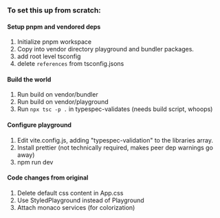 ### To set this up from scratch:

#### Setup pnpm and vendored deps

1. Initialize pnpm workspace
2. Copy into vendor directory playground and bundler packages.
3. add root level tsconfig
4. delete `references` from tsconfig.jsons

#### Build the world

1. Run build on vendor/bundler
2. Run build on vendor/playground
3. Run `npx tsc -p .` in typespec-validates (needs build script, whoops)

#### Configure playground

1. Edit vite.config.js, adding "typespec-validation" to the libraries array.
2. Install prettier (not technically required, makes peer dep warnings go away)
3. npm run dev

#### Code changes from original

1. Delete default css content in App.css
2. Use StyledPlayground instead of Playground
3. Attach monaco services (for colorization)
